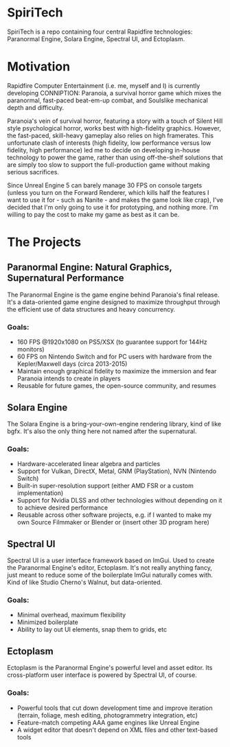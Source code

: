 # SpiriTech
SpiriTech is a repo containing four central Rapidfire technologies: Paranormal Engine, Solara Engine, Spectral UI, and Ectoplasm.

# Motivation
Rapidfire Computer Entertainment (i.e. me, myself and I) is currently developing CONNIPTION: Paranoia, a survival horror game which mixes
the paranormal, fast-paced beat-em-up combat, and Soulslike mechanical depth and difficulty.

Paranoia's vein of survival horror, featuring a story with a touch of Silent Hill style psychological horror, works best with high-fidelity
graphics. However, the fast-paced, skill-heavy gameplay also relies on high framerates. This unfortunate clash of interests (high fidelity,
low performance versus low fidelity, high performance) led me to decide on developing in-house technology to power the game, rather than
using off-the-shelf solutions that are simply too slow to support the full-production game without making serious sacrifices.

Since Unreal Engine 5 can barely manage 30 FPS on console targets (unless you turn on the Forward Renderer, which kills half the features
I want to use it for - such as Nanite - and makes the game look like crap), I've decided that I'm only going to use it for prototyping,
and nothing more. I'm willing to pay the cost to make my game as best as it can be.

# The Projects

## Paranormal Engine: Natural Graphics, Supernatural Performance
The Paranormal Engine is the game engine behind Paranoia's final release. It's a data-oriented game engine designed to maximize throughput through
the efficient use of data structures and heavy concurrency.
### Goals:
- 160 FPS @1920x1080 on PS5/XSX (to guarantee support for 144Hz monitors)
- 60 FPS on Nintendo Switch and for PC users with hardware from the Kepler/Maxwell days (circa 2013-2015)
- Maintain enough graphical fidelity to maximize the immersion and fear Paranoia intends to create in players
- Reusable for future games, the open-source community, and resumes

## Solara Engine
The Solara Engine is a bring-your-own-engine rendering library, kind of like bgfx. It's also the only thing here not named after the supernatural.
### Goals:
- Hardware-accelerated linear algebra and particles
- Support for Vulkan, DirectX, Metal, GNM (PlayStation), NVN (Nintendo Switch)
- Built-in super-resolution support (either AMD FSR or a custom implementation)
- Support for Nvidia DLSS and other technologies without depending on it to achieve desired performance
- Reusable across other software projects, e.g. if I wanted to make my own Source Filmmaker or Blender or (insert other 3D program here)

## Spectral UI
Spectral UI is a user interface framework based on ImGui. Used to create the Paranormal Engine's editor, Ectoplasm. It's not really anything
fancy, just meant to reduce some of the boilerplate ImGui naturally comes with. Kind of like Studio Cherno's Walnut, but data-oriented.
### Goals:
- Minimal overhead, maximum flexibility
- Minimized boilerplate
- Ability to lay out UI elements, snap them to grids, etc

## Ectoplasm
Ectoplasm is the Paranormal Engine's powerful level and asset editor. Its cross-platform user interface is powered by Spectral UI, of course.
### Goals:
- Powerful tools that cut down development time and improve iteration (terrain, foliage, mesh editing, photogrammetry integration, etc)
- Feature-match competing AAA game engines like Unreal Engine
- A widget editor that doesn't depend on XML files and other text-based tools
